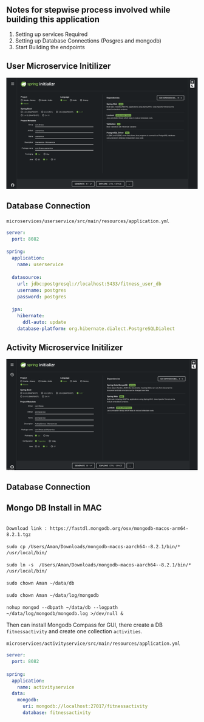 ## Notes for stepwise process involved while building this application

1. Setting up services Required
2. Setting up Database Connections (Posgres and mongodb)
3. Start Building the endpoints

## User Microservice Initilizer

![User Microservice Initilizer](markdown-images/image.png)

## Database Connection 

`microservices/userservice/src/main/resources/application.yml`
```yml
server:
  port: 8082

spring:
  application:
    name: userservice

  datasource:
    url: jdbc:postgresql://localhost:5433/fitness_user_db
    username: postgres
    password: postgres

  jpa:
    hibernate:
      ddl-auto: update
    database-platform: org.hibernate.dialect.PostgreSQLDialect
```

## Activity Microservice Initilizer

![Activity Microservice Initilizer](markdown-images/image-1.png)

## Database Connection 

## Mongo DB Install in MAC

```

Download link : https://fastdl.mongodb.org/osx/mongodb-macos-arm64-8.2.1.tgz

sudo cp /Users/Aman/Downloads/mongodb-macos-aarch64--8.2.1/bin/* /usr/local/bin/

sudo ln -s  /Users/Aman/Downloads/mongodb-macos-aarch64--8.2.1/bin/* /usr/local/bin/

sudo chown Aman ~/data/db

sudo chown Aman ~/data/log/mongodb

nohup mongod --dbpath ~/data/db --logpath ~/data/log/mongodb/mongodb.log >/dev/null &

```

Then can install Mongodb Compass for GUI, there create a DB `fitnessactivity` and create one collection `activities`.

`microservices/activityservice/src/main/resources/application.yml`
```yml
server:
  port: 8082

spring:
  application:
    name: activityservice
  data:
    mongodb:
      uri: mongodb://localhost:27017/fitnessactivity
      database: fitnessactivity
```








